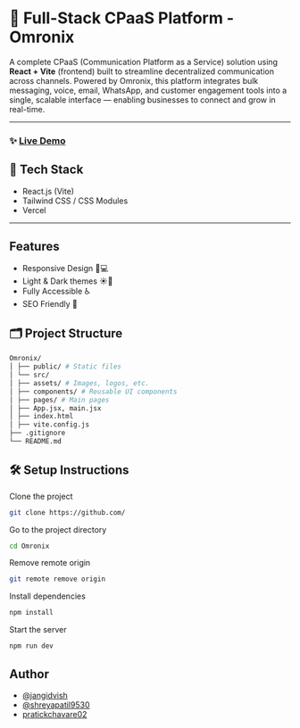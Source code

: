 # 🚀 Full-Stack CPaaS Platform - Omronix

A complete CPaaS (Communication Platform as a Service) solution using **React + Vite** (frontend) built to streamline decentralized communication across channels. Powered by Omronix, this platform integrates bulk messaging, voice, email, WhatsApp, and customer engagement tools into a single, scalable interface — enabling businesses to connect and grow in real-time.

---

### ✨ [Live Demo](https://omronix.netlify.app/)

## 🚀 Tech Stack

- React.js (Vite)
- Tailwind CSS / CSS Modules
- Vercel
---

## Features

- Responsive Design 📱💻
- Light & Dark themes ☀️🌙
- Fully Accessible ♿️
- SEO Friendly 🔎
  

## 🗂️ Project Structure
```bash
Omronix/
│ ├── public/ # Static files
│ └── src/
│ ├── assets/ # Images, logos, etc.
│ ├── components/ # Reusable UI components
│ ├── pages/ # Main pages
│ ├── App.jsx, main.jsx
│ ├── index.html
│ ├── vite.config.js
├── .gitignore
└── README.md
```

## 🛠️ Setup Instructions

Clone the project

```bash
git clone https://github.com/
```

Go to the project directory

```bash
cd Omronix
```

Remove remote origin

```bash
git remote remove origin
```

Install dependencies

```bash
npm install
```

Start the server

```bash
npm run dev
```

## Author

- [@jangidvish](http://github.com/JangidVish)
- [@shreyapatil9530](https://github.com/Shreyapatil2142)
- [pratickchavare02](https://github.com/PratikChavare02)
